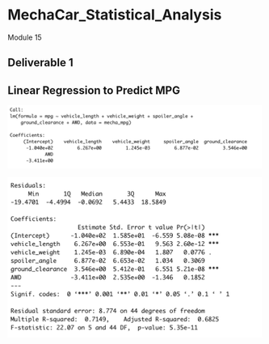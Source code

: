 # MechaCar_Statistical_Analysis
Module 15
## Deliverable 1
## Linear Regression to Predict MPG

![image](https://github.com/aisligrace/MechaCar_Statistical_Analysis/blob/main/Screen%20Shot%202022-04-16%20at%2012.16.47%20PM.png)


![image](https://github.com/aisligrace/MechaCar_Statistical_Analysis/blob/main/Screen%20Shot%202022-04-16%20at%2012.17.48%20PM.png)
